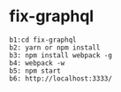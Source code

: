 # fix-graphql

    b1:cd fix-graphql
    b2: yarn or npm install
    b3: npm install webpack -g
    b4: webpack -w
    b5: npm start
    b6: http://localhost:3333/
